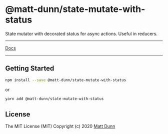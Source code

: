 # @matt-dunn/state-mutate-with-status

State mutator with decorated status for async actions. Useful in reducers.

---

[Docs](https://matt-dunn.github.io/packages/packages/state-mutate-with-status/docs/)

---

## Getting Started

```sh
npm install --save @matt-dunn/state-mutate-with-status
```

or

```sh
yarn add @matt-dunn/state-mutate-with-status
```

## License

The MIT License (MIT) Copyright (c) 2020 [Matt Dunn](https://matt-dunn.github.io/)


